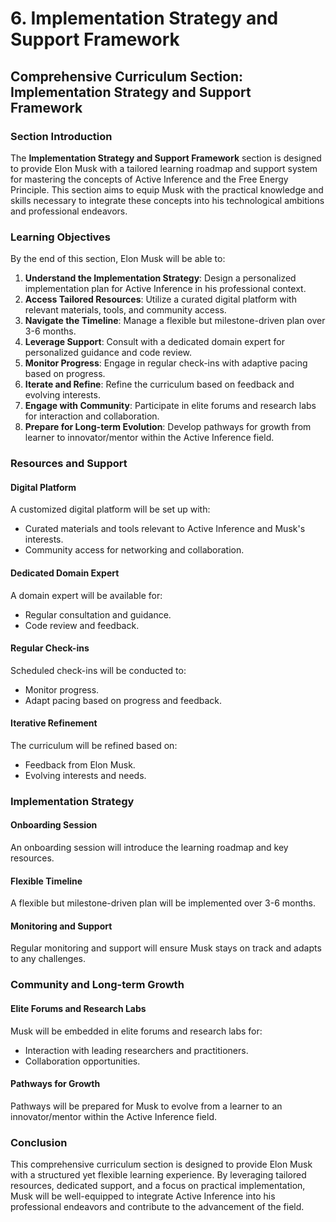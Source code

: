 # 6. Implementation Strategy and Support Framework

## Comprehensive Curriculum Section: Implementation Strategy and Support Framework

### Section Introduction

The **Implementation Strategy and Support Framework** section is designed to provide Elon Musk with a tailored learning roadmap and support system for mastering the concepts of Active Inference and the Free Energy Principle. This section aims to equip Musk with the practical knowledge and skills necessary to integrate these concepts into his technological ambitions and professional endeavors.

### Learning Objectives

By the end of this section, Elon Musk will be able to:

1. **Understand the Implementation Strategy**: Design a personalized implementation plan for Active Inference in his professional context.
2. **Access Tailored Resources**: Utilize a curated digital platform with relevant materials, tools, and community access.
3. **Navigate the Timeline**: Manage a flexible but milestone-driven plan over 3-6 months.
4. **Leverage Support**: Consult with a dedicated domain expert for personalized guidance and code review.
5. **Monitor Progress**: Engage in regular check-ins with adaptive pacing based on progress.
6. **Iterate and Refine**: Refine the curriculum based on feedback and evolving interests.
7. **Engage with Community**: Participate in elite forums and research labs for interaction and collaboration.
8. **Prepare for Long-term Evolution**: Develop pathways for growth from learner to innovator/mentor within the Active Inference field.

### Resources and Support

#### Digital Platform
A customized digital platform will be set up with:

- Curated materials and tools relevant to Active Inference and Musk's interests.
- Community access for networking and collaboration.

#### Dedicated Domain Expert
A domain expert will be available for:

- Regular consultation and guidance.
- Code review and feedback.

#### Regular Check-ins
Scheduled check-ins will be conducted to:

- Monitor progress.
- Adapt pacing based on progress and feedback.

#### Iterative Refinement
The curriculum will be refined based on:

- Feedback from Elon Musk.
- Evolving interests and needs.

### Implementation Strategy

#### Onboarding Session
An onboarding session will introduce the learning roadmap and key resources.

#### Flexible Timeline
A flexible but milestone-driven plan will be implemented over 3-6 months.

#### Monitoring and Support
Regular monitoring and support will ensure Musk stays on track and adapts to any challenges.

### Community and Long-term Growth

#### Elite Forums and Research Labs
Musk will be embedded in elite forums and research labs for:

- Interaction with leading researchers and practitioners.
- Collaboration opportunities.

#### Pathways for Growth
Pathways will be prepared for Musk to evolve from a learner to an innovator/mentor within the Active Inference field.

### Conclusion

This comprehensive curriculum section is designed to provide Elon Musk with a structured yet flexible learning experience. By leveraging tailored resources, dedicated support, and a focus on practical implementation, Musk will be well-equipped to integrate Active Inference into his professional endeavors and contribute to the advancement of the field.